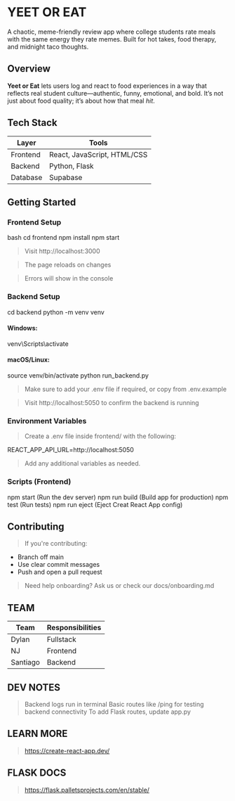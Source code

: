# YEET OR EAT

A chaotic, meme-friendly review app where college students rate meals with the same energy they rate memes. Built for hot takes, food therapy, and midnight taco thoughts.


## Overview

**Yeet or Eat** lets users log and react to food experiences in a way that reflects real student culture—authentic, funny, emotional, and bold. It’s not just about food quality; it’s about how that meal *hit*.


## Tech Stack

| Layer      | Tools                       |
|------------|-----------------------------|
| Frontend   | React, JavaScript, HTML/CSS |
| Backend    | Python, Flask               |
| Database   | Supabase                    |


## Getting Started

### Frontend Setup

bash
cd frontend
npm install
npm start


> Visit http://localhost:3000

> The page reloads on changes

> Errors will show in the console



### Backend Setup

cd backend
python -m venv venv

#### Windows:

venv\Scripts\activate

#### macOS/Linux:

source venv/bin/activate
python run_backend.py

> Make sure to add your .env file if required, or copy from .env.example

> Visit http://localhost:5050 to confirm the backend is running


### Environment Variables

> Create a .env file inside frontend/ with the following:

REACT_APP_API_URL=http://localhost:5050

> Add any additional variables as needed.


### Scripts (Frontend)

npm start (Run the dev server)
npm run build (Build app for production)
npm test (Run tests)
npm run eject (Eject Creat React App config)


## Contributing

> If you're contributing:
- Branch off main
- Use clear commit messages
- Push and open a pull request

> Need help onboarding? Ask us or check our docs/onboarding.md



## TEAM


| Team       | Responsibilities|
|------------|-----------------|
| Dylan      | Fullstack       |
| NJ         | Frontend        |
| Santiago   | Backend         |

## DEV NOTES
> Backend logs run in terminal
> Basic routes like /ping for testing backend connectivity
> To add Flask routes, update app.py

## LEARN MORE

> https://create-react-app.dev/

## FLASK DOCS

> https://flask.palletsprojects.com/en/stable/


